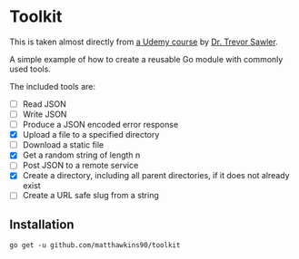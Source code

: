 # Toolkit

This is taken almost directly from [a Udemy course](udemy.com/course/building-a-module-in-go-golang/) by [Dr. Trevor Sawler](https://github.com/tsawler/toolbox).

A simple example of how to create a reusable Go module with commonly used tools.

The included tools are:

- [ ] Read JSON
- [ ] Write JSON
- [ ] Produce a JSON encoded error response
- [X] Upload a file to a specified directory
- [ ] Download a static file
- [X] Get a random string of length n
- [ ] Post JSON to a remote service 
- [X] Create a directory, including all parent directories, if it does not already exist
- [ ] Create a URL safe slug from a string

## Installation

`go get -u github.com/matthawkins90/toolkit`

